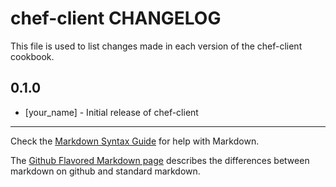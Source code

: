 chef-client CHANGELOG
=====================

This file is used to list changes made in each version of the chef-client cookbook.

0.1.0
-----
- [your_name] - Initial release of chef-client

- - -
Check the [Markdown Syntax Guide](http://daringfireball.net/projects/markdown/syntax) for help with Markdown.

The [Github Flavored Markdown page](http://github.github.com/github-flavored-markdown/) describes the differences between markdown on github and standard markdown.
